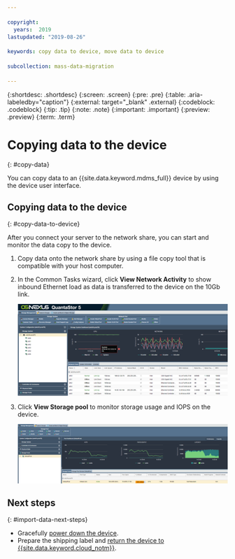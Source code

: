 ```yaml
---

copyright:
  years:  2019
lastupdated: "2019-08-26"

keywords: copy data to device, move data to device 

subcollection: mass-data-migration

---
```


{:shortdesc: .shortdesc}
{:screen: .screen}
{:pre: .pre}
{:table: .aria-labeledby="caption"}
{:external: target="_blank" .external}
{:codeblock: .codeblock}
{:tip: .tip}
{:note: .note}
{:important: .important}
{:preview: .preview}
{:term: .term}

# Copying data to the device
{: #copy-data}

You can copy data to an {{site.data.keyword.mdms_full}} device by using the device user interface.

## Copying data to the device
{: #copy-data-to-device}

After you connect your server to the network share, you can start and monitor the data copy to the device.

1. Copy data onto the network share by using a file copy tool that is compatible with your host computer.
2. In the Common Tasks wizard, click **View Network Activity** to show inbound Ethernet load as data is transferred to the device on the 10Gb link.
   
    ![View activity](images/network-perf.png)
3. Click **View Storage pool** to monitor storage usage and IOPS on the device.
   
    ![View Storage Pool](images/pool-perf.png)

## Next steps
{: #import-data-next-steps}

- Gracefully [power down the device](/docs/infrastructure/mass-data-migration?topic=mass-data-migration-disconnect-device).
- Prepare the shipping label and [return the device to {{site.data.keyword.cloud_notm}}](/docs/infrastructure/mass-data-migration?topic=mass-data-migration-ship-device).